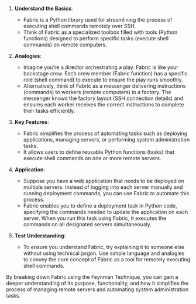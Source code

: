 1. **Understand the Basics**:
   - Fabric is a Python library used for streamlining the process of executing shell commands remotely over SSH.
   - Think of Fabric as a specialized toolbox filled with tools (Python functions) designed to perform specific tasks (execute shell commands) on remote computers.

2. **Analogies**:
   - Imagine you're a director orchestrating a play. Fabric is like your backstage crew. Each crew member (Fabric function) has a specific role (shell command) to execute to ensure the play runs smoothly.
   - Alternatively, think of Fabric as a messenger delivering instructions (commands) to workers (remote computers) in a factory. The messenger knows the factory layout (SSH connection details) and ensures each worker receives the correct instructions to complete their tasks efficiently.

3. **Key Features**:
   - Fabric simplifies the process of automating tasks such as deploying applications, managing servers, or performing system administration tasks.
   - It allows users to define reusable Python functions (tasks) that execute shell commands on one or more remote servers.

4. **Application**:
   - Suppose you have a web application that needs to be deployed on multiple servers. Instead of logging into each server manually and running deployment commands, you can use Fabric to automate this process.
   - Fabric enables you to define a deployment task in Python code, specifying the commands needed to update the application on each server. When you run this task using Fabric, it executes the commands on all designated servers simultaneously.

5. **Test Understanding**:
   - To ensure you understand Fabric, try explaining it to someone else without using technical jargon. Use simple language and analogies to convey the core concept of Fabric as a tool for remotely executing shell commands.

By breaking down Fabric using the Feynman Technique, you can gain a deeper understanding of its purpose, functionality, and how it simplifies the process of managing remote servers and automating system administration tasks.